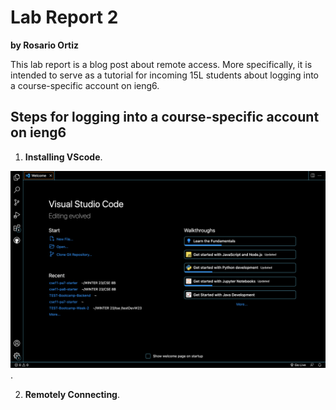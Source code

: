# Lab Report 2 
**by Rosario Ortiz**

 This lab report is a blog post about remote access. More specifically, it is intended to serve as a tutorial for incoming 15L students about logging into a course-specific account on ieng6.

## Steps for logging into a course-specific account on ieng6
1. **Installing VScode**.  

![Image](images/vsCode_ss.png). 

2. **Remotely Connecting**. 





